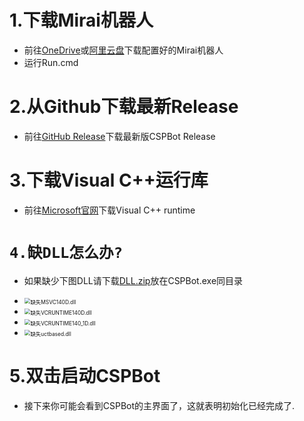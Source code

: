 # 1.下载Mirai机器人
- 前往[OneDrive](https://1drv.ms/u/s!Amxr3REUqLcYhVcKX1d5FVuoNaEw?e=1jY3Qs)或[阿里云盘](https://www.aliyundrive.com/s/f4m2v1pJFcB)下载配置好的Mirai机器人
- 运行Run.cmd

# 2.从Github下载最新Release
- 前往[GitHub Release](https://github.com/HuoHuas001/CSPBot/releases/)下载最新版CSPBot Release

# 3.下载Visual C++运行库
- 前往[Microsoft官网](https://docs.microsoft.com/zh-cn/cpp/windows/latest-supported-vc-redist?view=msvc-170)下载Visual C++ runtime

# `4.缺DLL怎么办?`
- 如果缺少下图DLL请下载[DLL.zip](https://huohuas001.lanzouv.com/ieqoZ01rge1a)放在CSPBot.exe同目录

- <img src="./zh-cn/使用方法/项目介绍/1.JPG" alt="缺失MSVC140D.dll" style="zoom:60%"/>

- <img src="./zh-cn/使用方法/项目介绍/2.JPG" alt="缺失VCRUNTIME140D.dll" style="zoom:60%"/>

- <img src="./zh-cn/使用方法/项目介绍/3.JPG" alt="缺失VCRUNTIME140_1D.dll" style="zoom:60%"/>

- <img src="./zh-cn/使用方法/项目介绍/4.JPG" alt="缺失uctbased.dll" style="zoom:60%"/>

# 5.双击启动CSPBot
- 接下来你可能会看到CSPBot的主界面了，这就表明初始化已经完成了.

